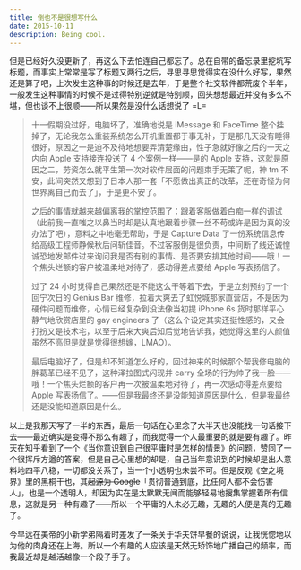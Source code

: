 ```yaml
---
title: 倒也不是很想写什么
date: 2015-10-11
description: Being cool.
---
```


但是已经好久没更新了，再这么下去怕连自己都忘了。总在自带的备忘录里挖坑写标题，而事实上常常是写了标题又两行之后，寻思寻思觉得实在没什么好写，果然还是算了吧，上次发生这种事的时候还是去年，于是整个社交软件都荒废个半年，一般发生这种事情的时候不是过得特别逆就是特别顺，回头想想最近并没有多么不堪，但也谈不上很顺——所以果然是没什么话想说了 =L=

> 十一假期没过好，电脑坏了，准确地说是 iMessage 和 FaceTime 整个挂掉了，无论我怎么重装系统怎么开机重置都于事无补，于是那几天没有睡得很好，原因之一是迫不及待地想要弄清楚缘由，性子急就好像之后的一天之内向 Apple 支持接连投送了 4 个案例一样——是的 Apple 支持，这就是原因之二，劳资怎么就平生第一次对软件层面的问题束手无策了呢，神 tm 不安，此间突然又想到了日本人那一套「不愿做出真正的改革，还在奇怪为何世界离自己而去了」，于是更不安了。
>
> 之后的事情就越来越偏离我的掌控范围了：跟着客服做着白痴一样的调试（此前我一直嗤之以鼻当时却是认真地跟着步骤一丝不苟或许是因为真的没办法了吧），意料之中地毫无帮助，于是 Capture Data 了一份系统信息传给高级工程师静候秋后问斩佳音。不过客服倒是很负责，中间断了线还诚惶诚恐地发邮件过来询问我是否有别的事情、是否要安排其他时间——哦！一个焦头烂额的客户被温柔地对待了，感动得差点要给 Apple 写表扬信了。
>
> 过了 24 小时觉得自己果然还是不能这么干等着下去，于是立刻预约了一个回宁次日的 Genius Bar 维修，拉着大爽去了虹悦城那家直营店，不是因为硬件问题而维修，心情已经复杂到没法像当初提 iPhone 6s 货时那样平心静气地欣赏店里的 gay engineers 了（这么个设定其实还挺性感的，又会打扮又是技术宅，以至于后来大爽后知后觉地告诉我，她觉得这里的人颜值虽然不高但是就是觉得很想嫁，LMAO）。
>
>最后电脑好了，但是却不知道怎么好的，回过神来的时候那个帮我修电脑的胖葛革已经不见了，这种泽拉图式闪现并 carry 全场的行为帅了我一脸——哦！一个焦头烂额的客户再一次被温柔地对待了，再一次感动得差点要给 Apple 写表扬信了。——但是我最终还是没能知道原因是什么，但是我最终还是没能知道原因是什么。

以上是我那天写了一半的东西，最后一句话在心里念了大半天也没能找一句话接下去——最近确实是变得不那么有趣了，而我觉得一个人最重要的就是要有趣了。昨天在知乎看到了一个《当你意识到自己很平庸时是怎样的情景》的问题，赞同了一个很挥斥方遒的答案，但是自己心里想的却是，自己当年意识到的时候却是出人意料地四平八稳，一切都没关系了，当一个小透明也未尝不可。但是反观《空之境界》里的黑桐干也，其~~起源为 Google~~「贯彻普通到底，比任何人都不会伤害人」，也是一个透明人，却因为实在是太默默无闻而能够轻易地搜集掌握着所有信息，这就是另一种有趣了——所以一个平庸的人未必无趣，无趣的人便是真的无趣了。

今早远在美帝的小新学弟隔着时差发了一条关于华夫饼早餐的说说，让我恍惚地以为他的肉身还在上海。所以一个有趣的人应该是天然无矫饰地广播自己的频率，而我最近却是越活越像一个段子手了。
